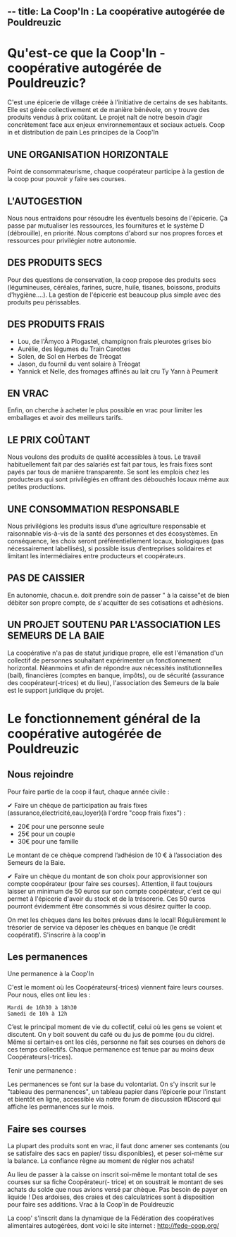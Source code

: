 --
title: La Coop'In : La coopérative autogérée de Pouldreuzic
--

# Qu'est-ce que la Coop'In - coopérative autogérée de Pouldreuzic?

C'est une épicerie de village créée à l’initiative de certains de ses habitants. Elle est gérée collectivement et de manière bénévole, on y trouve des produits vendus à prix coûtant. Le projet naît de notre besoin d’agir concrètement face aux enjeux environnementaux et sociaux actuels.
Coop in et distribution de pain
Les principes de la Coop'In

## UNE ORGANISATION HORIZONTALE

Point de consommateurisme, chaque coopérateur participe à la gestion de la coop pour pouvoir y faire ses courses.

## L'AUTOGESTION

Nous nous entraidons pour résoudre les éventuels besoins de l'épicerie. Ça passe par mutualiser les ressources, les fournitures et le système D (débrouille), en priorité. Nous comptons d'abord sur nos propres forces et ressources pour privilégier notre autonomie.

## DES PRODUITS SECS

Pour des questions de conservation, la coop propose des produits secs (légumineuses, céréales, farines, sucre, huile, tisanes, boissons, produits d'hygiène....). La gestion de l'épicerie est beaucoup plus simple avec des produits peu périssables.

## DES PRODUITS FRAIS

- Lou, de l'Âmyco à Plogastel, champignon frais pleurotes grises bio
- Aurélie, des légumes du Train Carottes
- Solen, de Sol en Herbes de Tréogat
- Jason, du fournil du vent solaire à Tréogat
- Yannick et Nelle, des fromages affinés au lait cru Ty Yann à Peumerit

## EN VRAC

Enfin, on cherche à acheter le plus possible en vrac pour limiter les emballages et avoir des meilleurs tarifs.

## LE PRIX COÛTANT

Nous voulons des produits de qualité accessibles à tous. Le travail habituellement fait par des salariés est fait par tous, les frais fixes sont payés par tous de manière transparente. Se sont les emplois chez les producteurs qui sont privilégiés en offrant des débouchés locaux même aux petites productions.

## UNE CONSOMMATION RESPONSABLE

Nous privilégions les produits issus d’une agriculture responsable et raisonnable vis-à-vis de la santé des personnes et des écosystèmes. En conséquence, les choix seront préférentiellement locaux, biologiques (pas nécessairement labellisés), si possible issus d’entreprises solidaires et limitant les intermédiaires entre producteurs et coopérateurs.

## PAS DE CAISSIER

En autonomie, chacun.e. doit prendre soin de passer " à la caisse"et de bien débiter son propre compte, de s'acquitter de ses cotisations et adhésions.

## UN PROJET SOUTENU PAR L'ASSOCIATION LES SEMEURS DE LA BAIE

La coopérative n'a pas de statut juridique propre, elle est l'émanation d'un collectif de personnes souhaitant expérimenter un fonctionnement horizontal. Néanmoins et afin de répondre aux nécessités institutionnelles (bail), financières (comptes en banque, impôts), ou de sécurité (assurance des coopérateur(-trices) et du lieu), l'association des Semeurs de la baie est le support juridique du projet.

# Le fonctionnement général de la coopérative autogérée de Pouldreuzic

## Nous rejoindre

Pour faire partie de la coop il faut, chaque année civile :

✔  Faire un chèque de participation au frais fixes (assurance,électricité,eau,loyer)(à l'ordre "coop frais fixes") :
- 20€ pour une personne seule
- 25€ pour un couple
- 30€ pour une famille

Le montant de ce chèque comprend l’adhésion de 10 € à l’association des Semeurs de la Baie.

✔ Faire un chèque du montant de son choix pour approvisionner son compte coopérateur (pour faire ses courses). Attention, il faut toujours laisser un minimum de 50 euros sur son compte coopérateur, c'est ce qui permet à l'épicerie d'avoir du stock et de la trésorerie. Ces 50 euros pourront évidemment être consommés si vous désirez quitter la coop.

On met les chèques dans les boites prévues dans le local! Régulièrement le trésorier de service va déposer les chèques en banque (le crédit coopératif).
S'inscrire à la coop'in

## Les permanences

Une permanence à la Coop'In

C'est le moment où les Coopérateurs(-trices) viennent faire leurs courses. Pour nous, elles ont lieu les :

    Mardi de 16h30 à 18h30
    Samedi de 10h à 12h

C’est le principal moment de vie du collectif, celui où les gens se voient et discutent. On y boit souvent du café ou du jus de pomme (ou du cidre). Même si certain·es ont les clés, personne ne fait ses courses en dehors de ces temps collectifs. Chaque permanence est tenue par au moins deux Coopérateurs(-trices).

Tenir une permanence :

Les permanences se font sur la base du volontariat. On s'y inscrit sur le "tableau des permanences", un tableau papier dans l’épicerie pour l’instant et bientôt en ligne, accessible via notre forum de discussion #Discord qui affiche les permanences sur le mois.

## Faire ses courses

La plupart des produits sont en vrac, il faut donc amener ses contenants (ou se satisfaire des sacs en papier/ tissu disponibles), et peser soi-même sur la balance. La confiance règne au moment de régler nos achats!

Au lieu de passer à la caisse on inscrit soi-même le montant total de ses courses sur sa fiche Coopérateur(- trice) et on soustrait le montant de ses achats du solde que nous avions versé par chèque. Pas besoin de payer en liquide ! Des ardoises, des craies et des calculatrices sont à disposition pour faire ses additions.
Vrac à la Coop'in de Pouldreuzic

La coop' s'inscrit dans la dynamique de la Fédération des coopératives alimentaires autogérées, dont voici le site internet : http://fede-coop.org/
 
